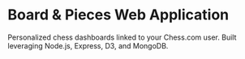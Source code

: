 # Board & Pieces Web Application

Personalized chess dashboards linked to your Chess.com user. Built leveraging Node.js, Express, D3, and MongoDB.

